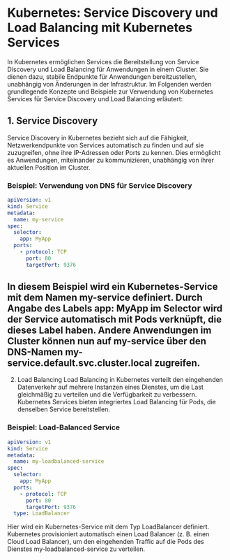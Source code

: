 # Kubernetes: Service Discovery und Load Balancing mit Kubernetes Services

In Kubernetes ermöglichen Services die Bereitstellung von Service Discovery und Load Balancing für Anwendungen in einem Cluster. Sie dienen dazu, stabile Endpunkte für Anwendungen bereitzustellen, unabhängig von Änderungen in der Infrastruktur. Im Folgenden werden grundlegende Konzepte und Beispiele zur Verwendung von Kubernetes Services für Service Discovery und Load Balancing erläutert:

## 1. Service Discovery

Service Discovery in Kubernetes bezieht sich auf die Fähigkeit, Netzwerkendpunkte von Services automatisch zu finden und auf sie zuzugreifen, ohne ihre IP-Adressen oder Ports zu kennen. Dies ermöglicht es Anwendungen, miteinander zu kommunizieren, unabhängig von ihrer aktuellen Position im Cluster.

### Beispiel: Verwendung von DNS für Service Discovery

```yaml
apiVersion: v1
kind: Service
metadata:
  name: my-service
spec:
  selector:
    app: MyApp
  ports:
    - protocol: TCP
      port: 80
      targetPort: 9376
```

## In diesem Beispiel wird ein Kubernetes-Service mit dem Namen my-service definiert. Durch Angabe des Labels app: MyApp im Selector wird der Service automatisch mit Pods verknüpft, die dieses Label haben. Andere Anwendungen im Cluster können nun auf my-service über den DNS-Namen my-service.default.svc.cluster.local zugreifen.

2. Load Balancing
Load Balancing in Kubernetes verteilt den eingehenden Datenverkehr auf mehrere Instanzen eines Dienstes, um die Last gleichmäßig zu verteilen und die Verfügbarkeit zu verbessern. Kubernetes Services bieten integriertes Load Balancing für Pods, die denselben Service bereitstellen.

### Beispiel: Load-Balanced Service

```yaml
apiVersion: v1
kind: Service
metadata:
  name: my-loadbalanced-service
spec:
  selector:
    app: MyApp
  ports:
    - protocol: TCP
      port: 80
      targetPort: 9376
  type: LoadBalancer
```

Hier wird ein Kubernetes-Service mit dem Typ LoadBalancer definiert. Kubernetes provisioniert automatisch einen Load Balancer (z. B. einen Cloud Load Balancer), um den eingehenden Traffic auf die Pods des Dienstes my-loadbalanced-service zu verteilen.